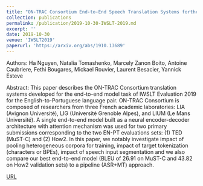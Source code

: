 ```yaml
---
title: "ON-TRAC Consortium End-to-End Speech Translation Systems forthe IWSLT 2019 Shared Task"
collection: publications
permalink: /publication/2019-10-30-IWSLT-2019.md
excerpt: ''
date: 2019-10-30
venue: 'IWSLT2019'
paperurl: 'https://arxiv.org/abs/1910.13689'
---
```


Authors: Ha Nguyen, Natalia Tomashenko, Marcely Zanon Boito, Antoine Caubriere, Fethi Bougares, Mickael Rouvier, Laurent Besacier, Yannick Esteve

Abstract: This paper describes the ON-TRAC Consortium translation systems developed for the end-to-end model task of IWSLT Evaluation 2019 for the English-to-Portuguese language pair. ON-TRAC Consortium is composed of researchers from three French academic laboratories: LIA (Avignon Université), LIG (Université Grenoble Alpes), and LIUM (Le Mans Université). A single end-to-end model built as a neural encoder-decoder architecture with attention mechanism was used for two primary submissions corresponding to the two EN-PT evaluations sets: (1) TED (MuST-C) and (2) How2. In this paper, we notably investigate impact of pooling heterogeneous corpora for training, impact of target tokenization (characters or BPEs), impact of speech input segmentation and we also compare our best end-to-end model (BLEU of 26.91 on MuST-C and 43.82 on How2 validation sets) to a pipeline (ASR+MT) approach. 

[URL](https://arxiv.org/abs/1910.13689)

